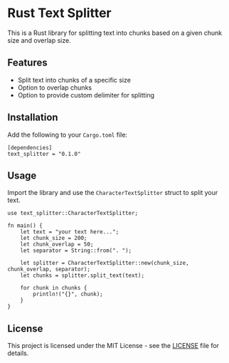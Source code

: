 # Rust Text Splitter

This is a Rust library for splitting text into chunks based on a given chunk size and overlap size.

## Features

- Split text into chunks of a specific size
- Option to overlap chunks
- Option to provide custom delimiter for splitting

## Installation

Add the following to your `Cargo.toml` file:

```
[dependencies]
text_splitter = "0.1.0"
```

## Usage

Import the library and use the `CharacterTextSplitter` struct to split your text.

```
use text_splitter::CharacterTextSplitter;

fn main() {
    let text = "your text here...";
    let chunk_size = 200;
    let chunk_overlap = 50;
    let separator = String::from(". ");

    let splitter = CharacterTextSplitter::new(chunk_size, chunk_overlap, separator);
    let chunks = splitter.split_text(text);

    for chunk in chunks {
        println!("{}", chunk);
    }
}
```

## License

This project is licensed under the MIT License - see the [LICENSE](LICENSE) file for details.
